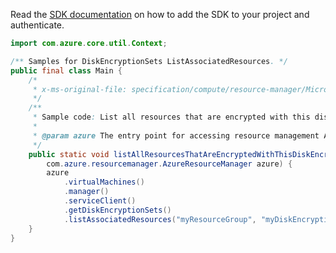 Read the [SDK documentation](https://github.com/Azure/azure-sdk-for-java/blob/azure-resourcemanager_2.10.0/sdk/resourcemanager/azure-resourcemanager/README.md) on how to add the SDK to your project and authenticate.

```java
import com.azure.core.util.Context;

/** Samples for DiskEncryptionSets ListAssociatedResources. */
public final class Main {
    /*
     * x-ms-original-file: specification/compute/resource-manager/Microsoft.Compute/stable/2021-04-01/examples/ListDiskEncryptionSetAssociatedResources.json
     */
    /**
     * Sample code: List all resources that are encrypted with this disk encryption set.
     *
     * @param azure The entry point for accessing resource management APIs in Azure.
     */
    public static void listAllResourcesThatAreEncryptedWithThisDiskEncryptionSet(
        com.azure.resourcemanager.AzureResourceManager azure) {
        azure
            .virtualMachines()
            .manager()
            .serviceClient()
            .getDiskEncryptionSets()
            .listAssociatedResources("myResourceGroup", "myDiskEncryptionSet", Context.NONE);
    }
}
```
